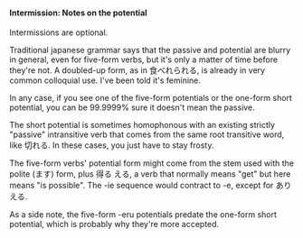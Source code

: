 #### Intermission: Notes on the potential

<div class="warning">
Intermissions are optional.
</div>

Traditional japanese grammar says that the passive and potential are blurry in general, even for five-form verbs, but it's only a matter of time before they're not. A doubled-up form, as in 食べれられる, is already in very common colloquial use. I've been told it's feminine.

In any case, if you see one of the five-form potentials or the one-form short potential, you can be 99.9999% sure it doesn't mean the passive.

The short potential is sometimes homophonous with an existing strictly "passive" intransitive verb that comes from the same root transitive word, like 切れる. In these cases, you just have to stay frosty.

The five-form verbs' potential form might come from the stem used with the polite (ます) form, plus 得る える, a verb that normally means "get" but here means "is possible". The -ie sequence would contract to -e, except for ありえる.

As a side note, the five-form -eru potentials predate the one-form short potential, which is probably why they're more accepted.
